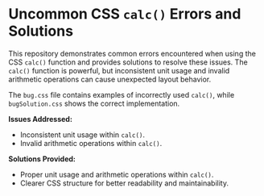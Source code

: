 # Uncommon CSS `calc()` Errors and Solutions

This repository demonstrates common errors encountered when using the CSS `calc()` function and provides solutions to resolve these issues.  The `calc()` function is powerful, but inconsistent unit usage and invalid arithmetic operations can cause unexpected layout behavior. 

The `bug.css` file contains examples of incorrectly used `calc()`, while `bugSolution.css` shows the correct implementation.

**Issues Addressed:**
* Inconsistent unit usage within `calc()`.
* Invalid arithmetic operations within `calc()`.

**Solutions Provided:**
* Proper unit usage and arithmetic operations within `calc()`.
* Clearer CSS structure for better readability and maintainability.